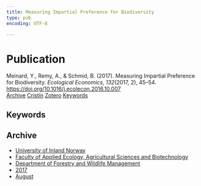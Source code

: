 ```yaml
---
title: Measuring Impartial Preference for Biodiversity
type: pub
encoding: UTF-8

---
```

<h1>Publication</h1>
<article id="csl-bib-container-JNW8T3LL" class="csl-bib-container">
  <div class="csl-bib-body"> <div class="csl-entry">Meinard, Y., Remy, A., &#38; Schmid, B. (2017). Measuring Impartial Preference for Biodiversity. <i>Ecological Economics</i>, <i>132</i>(2017, 2), 45–54. <a href="https://doi.org/10.1016/j.ecolecon.2016.10.007">https://doi.org/10.1016/j.ecolecon.2016.10.007</a></div> </div>
  <div class="csl-bib-buttons">
    <a href="#taxonomy-article-JNW8T3LL" alt="archive" class="csl-bib-button">Archive</a>
    <a href="https://app.cristin.no/results/show.jsf?id=1485733" alt="Cristin" class="csl-bib-button">Cristin</a>
    <a href="http://zotero.org/groups/5881554/items/JNW8T3LL" alt="Zotero" class="csl-bib-button">Zotero</a>
    <a href="#keywords-article-JNW8T3LL" alt="keywords" class="csl-bib-button">Keywords</a>
  </div>
  <div id="csl-bib-meta-container-JNW8T3LL"></div>
</article>
<div id="csl-bib-meta-JNW8T3LL" class="csl-bib-meta">
  <article id="keywords-article-JNW8T3LL" class="keywords-article">
    <h1>Keywords</h1>
    
  </article>
  <article id="taxonomy-article-JNW8T3LL" class="taxonomy-article">
    <h1>Archive</h1>
    <ul>
      <li>
        <a href="/en/archive/?key=3DCRN523">University of Inland Norway</a>
      </li>
      <li>
        <a href="/en/archive/?key=T77LXH6D">Faculty of Applied Ecology, Agricultural Sciences and Biotechnology</a>
      </li>
      <li>
        <a href="/en/archive/?key=7TRARPE3">Department of Forestry and Wildlife Management</a>
      </li>
      <li>
        <a href="/en/archive/?key=QVBAYKNY">2017</a>
      </li>
      <li>
        <a href="/en/archive/?key=XY6Q9EJU">August</a>
      </li>
    </ul>
  </article>
</div>
